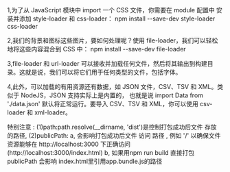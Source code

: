 1,为了从 JavaScript 模块中 import 一个 CSS 文件，你需要在 module 配置中 安装并添加 style-loader 和 css-loader：
npm install --save-dev style-loader css-loader



2,我们的背景和图标这些图片，要如何处理呢？使用 file-loader，我们可以轻松地将这些内容混合到 CSS 中：
npm install --save-dev file-loader




3,file-loader 和 url-loader 可以接收并加载任何文件，然后将其输出到构建目录。这就是说，我们可以将它们用于任何类型的文件，包括字体。




4,此外，可以加载的有用资源还有数据，如 JSON 文件，CSV、TSV 和 XML。类似于 NodeJS，JSON 支持实际上是内置的，
也就是说 import Data from './data.json'
 默认将正常运行。要导入 CSV、TSV 和 XML，你可以使用 csv-loader 和 xml-loader。



 特别注意 :
 (1)path:path.resolve(__dirname, 'dist')是控制打包成功后文件   存放   的路径,
 (2)publicPath:
  a, 会影响打包成功后文件  访问   路径 , 例如 '/'  以确保文件资源能够在 http://localhost:3000 下正确访问 (http://localhost:3000/index.html)
  b, 如果用npm run build 直接打包 publicPath 会影响 index.html里引用app.bundle.js的路径
